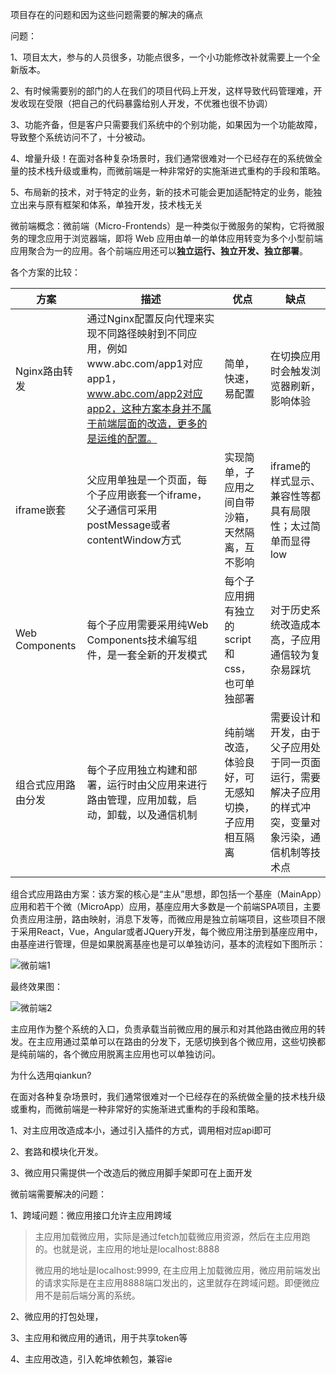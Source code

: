 项目存在的问题和因为这些问题需要的解决的痛点

问题：

1、项目太大，参与的人员很多，功能点很多，一个小功能修改补就需要上一个全新版本。

2、有时候需要别的部门的人在我们的项目代码上开发，这样导致代码管理难，开发收现在受限（把自己的代码暴露给别人开发，不优雅也很不协调）

3、功能齐备，但是客户只需要我们系统中的个别功能，如果因为一个功能故障，导致整个系统访问不了，十分被动。

4、增量升级！在面对各种复杂场景时，我们通常很难对一个已经存在的系统做全量的技术栈升级或重构，而微前端是一种非常好的实施渐进式重构的手段和策略。

5、布局新的技术，对于特定的业务，新的技术可能会更加适配特定的业务，能独立出来与原有框架和体系，单独开发，技术栈无关

微前端概念：微前端（Micro-Frontends）是一种类似于微服务的架构，它将微服务的理念应用于浏览器端，即将 Web 应用由单一的单体应用转变为多个小型前端应用聚合为一的应用。各个前端应用还可以**独立运行、独立开发、独立部署**。

各个方案的比较：

| 方案               | 描述                                                         | 优点                                               | 缺点                                                         |
| ------------------ | ------------------------------------------------------------ | -------------------------------------------------- | ------------------------------------------------------------ |
| Nginx路由转发      | 通过Nginx配置反向代理来实现不同路径映射到不同应用，例如www.abc.com/app1对应app1，www.abc.com/app2对应app2，这种方案本身并不属于前端层面的改造，更多的是运维的配置。 | 简单，快速，易配置                                 | 在切换应用时会触发浏览器刷新，影响体验                       |
| iframe嵌套         | 父应用单独是一个页面，每个子应用嵌套一个iframe，父子通信可采用postMessage或者contentWindow方式 | 实现简单，子应用之间自带沙箱，天然隔离，互不影响   | iframe的样式显示、兼容性等都具有局限性；太过简单而显得low    |
| Web Components     | 每个子应用需要采用纯Web Components技术编写组件，是一套全新的开发模式 | 每个子应用拥有独立的script和css，也可单独部署      | 对于历史系统改造成本高，子应用通信较为复杂易踩坑             |
| 组合式应用路由分发 | 每个子应用独立构建和部署，运行时由父应用来进行路由管理，应用加载，启动，卸载，以及通信机制 | 纯前端改造，体验良好，可无感知切换，子应用相互隔离 | 需要设计和开发，由于父子应用处于同一页面运行，需要解决子应用的样式冲突，变量对象污染，通信机制等技术点 |



组合式应用路由方案：该方案的核心是“主从”思想，即包括一个基座（MainApp）应用和若干个微（MicroApp）应用，基座应用大多数是一个前端SPA项目，主要负责应用注册，路由映射，消息下发等，而微应用是独立前端项目，这些项目不限于采用React，Vue，Angular或者JQuery开发，每个微应用注册到基座应用中，由基座进行管理，但是如果脱离基座也是可以单独访问，基本的流程如下图所示：

![微前端1](C:\Users\96538\Desktop\微前端\微前端1.jpg)



最终效果图：

![微前端2](C:\Users\96538\Desktop\微前端\微前端2.jpg)

主应用作为整个系统的入口，负责承载当前微应用的展示和对其他路由微应用的转发。在主应用通过菜单可以在路由的分发下，无感切换到各个微应用，这些切换都是纯前端的，各个微应用脱离主应用也可以单独访问。



为什么选用qiankun?

在面对各种复杂场景时，我们通常很难对一个已经存在的系统做全量的技术栈升级或重构，而微前端是一种非常好的实施渐进式重构的手段和策略。

1、对主应用改造成本小，通过引入插件的方式，调用相对应api即可

2、套路和模块化开发。

3、微应用只需提供一个改造后的微应用脚手架即可在上面开发



微前端需要解决的问题：

1、跨域问题：微应用接口允许主应用跨域

> 主应用加载微应用，实际是通过fetch加载微应用资源，然后在主应用跑的。也就是说，主应用的地址是localhost:8888
>
> 微应用的地址是localhost:9999, 在主应用上加载微应用，微应用前端发出的请求实际是在主应用8888端口发出的，这里就存在跨域问题。即便微应用不是前后端分离的系统。

2、微应用的打包处理，

3、主应用和微应用的通讯，用于共享token等

4、主应用改造，引入乾坤依赖包，兼容ie